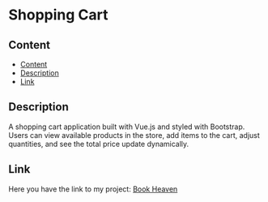 # Shopping Cart

## Content
- [Content](#content)
- [Description](#description)
- [Link](#link)

## Description
A shopping cart application built with Vue.js and styled with Bootstrap. Users can view available products in the store, add items to the cart, adjust quantities, and see the total price update dynamically.

## Link
Here you have the link to my project: [Book Heaven]()
